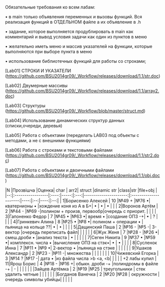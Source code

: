Обязательные требования ко всем лабам:

• в main только объявления переменных и вызовы функций. Вся реализация функций в ОТДЕЛЬНОМ файле а их объявление в .h

• задание, которое выполняется продублировать в main как комментарий и вывод условия задачи как один из пунктов в меню

• желательно иметь меню и массив указателей на функции, которые выполняются при выборе пункта в меню

•	использование библиотечных функций для работы со строками;

[Lab01] СТРОКИ И УКАЗАТЕЛИ (https://github.com/BSU2014gr09/_Workflow/releases/download/1.1/str.doc)

[Lab02] Двумерные массивы (https://github.com/BSU2014gr09/_Workflow/releases/download/1.1/array2.doc)

[Lab03] Структуры (https://github.com/BSU2014gr09/_Workflow/blob/master/struct.md)

[Lab04] Использование динамических структур данных (списки,очереди, деревья)

[Lab05] Работа с объектами (переделать LAB03 под объекты с методами, а не с внешними функциями)

[Lab06] Работа с строками и текстовыми файлами (https://github.com/BSU2014gr09/_Workflow/releases/download/1.1/str2.doc)

[Lab07] Работа с объектами и двоичными файлами (https://github.com/BSU2014gr09/_Workflow/releases/download/1.1/obj.doc)

|N  |Прозвішча         |Оценка| char | arr2|     struct            |dinamic str            |class|str |file+obj  |
|--:|:-----------------|:----:|-----:|:---:|----------------------:|:---------------------:|----:|:--:|----:|:--:|
|  1|Борисенко Алексей |  10  |№49 + |№76 •| кватернионы        •  |хождение коня из А в Б+|  •  |  • |  •  |    |
|  2|Воронов Артём     |  2   |№44 - |№69 -|полином + произв, первообр|очередь с приорит.  |     |    |
|  3|Гапоненко Федор   |  7   |№45 • |№63 •| время              •  |создание ОПЗ         -+|  •  |  ? |     |    |
|  4|Гринкевич Алина   |  8   |№25 • |№8  •| полином + операции •  |пьяница на кольце    ??|  •  |  • |     |    |
|  5|Дащинский Паша    |  2   |№16 - |№5  -| 3-вектор              |очередь переписать файл|     |    |     |    |
|  6|Жук Женя          |  7   |№28 - |№26 •| смеш.дроби         •  |анализ текста          |  •  |    |     |    |
|  7|Сеген Никита      |  9   |№37 • |№59 •| комплексн. числа   •  |вычисление ОПЗ на стэк•|  •  |  • |     |    |
|  8|Сусленок Инна     |  7   |№11 • |№9  •| 2-вектор           •  |пьяница на стэке       |     |    |     |    |
|  9|Ушаков Александр  |  2   |№23 - |№11 -| множества             |                       |     |    |     |    |
| 10|Чижевский Егорка  |  3   |№14 ? |№17 -| дата               •  |из файла числа  >b <a, <b|     |    |     |    | +2 лабы купил
| 11|Ярош Борис        | 4    |№18 - |№16 +| обыкн. дроби      -+  |полиндромы в файле -+  |  -   |    |     |    |
|
|   |Зайцев Артёмка    |  2   |№19   |№25  | треугольники          | стек удалить четные   |     |    |     |    |
|   |Богданов Ванечка  |  2   |№20   |№28  | окружности            | очередь символы убийцы|     |    |     |    |

